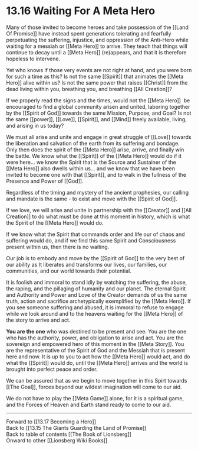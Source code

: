# 13.16 Waiting For A Meta Hero

Many of those invited to become heroes and take possession of the [[Land Of Promise]] have instead spent generations tolerating and fearfully perpetuating the suffering, injustice, and oppression of the Anti-Hero while waiting for a messiah or [[Meta Hero]] to arrive. They teach that things will continue to decay until a [[Meta Hero]] (re)appears, and that it is therefore hopeless to intervene.

Yet who knows if those very events are not right at hand, and you were born for such a time as this? Is not the same [[Spirit]] that animates the [[Meta Hero]] alive within us? Is not the same power that raises [[Christ]] from the dead living within you, breathing you, and breathing [[All Creation]]? 

If we properly read the signs and the times, would not the [[Meta Hero]]  be encouraged to find a global community arisen and united, laboring together by the [[Spirit of God]] towards the same Mission, Purpose, and Goal? Is not the same [[power]], [[Love]], [[Spirit]], and [[Mind]] freely available, living, and arising in us today?

We must all arise and unite and engage in great struggle of [[Love]] towards the liberation and salvation of the earth from its suffering and bondage. Only then does the spirit of the [[Meta Hero]] arise, arrive, and finally win the battle. We know what the [[Spirit]] of the [[Meta Hero]] would do if it were here… we know the Spirit that is the Source and Sustainer of the [[Meta Hero]] also dwells within us… and we know that we have been invited to become one with that [[Spirit]], and to walk in the fullness of the Presence and Power of [[God]]. 

Regardless of the timing and mystery of the ancient prophesies, our calling and mandate is the same - to exist and move with the [[Spirit of God]]. 

If we love, we will arise and unite in partnership with the [[Creator]] and [[All Creation]] to do what must be done at this moment in history, which is what the Spirit of the [[Meta Hero]] would do.

If we know what the Spirit that commands order and life our of chaos and suffering would do, and if we find this same Spirit and Consciousness present within us, then there is no waiting. 

Our job is to embody and move by the [[Spirit of God]] to the very best of our ability as It liberates and transforms our lives, our families, our communities, and our world towards their potential.

It is foolish and immoral to stand idly by watching the suffering, the abuse, the raping, and the pillaging of humanity and our planet. The eternal Spirit and Authority and Power and Love of the Creator demands of us the same truth, action and sacrifice archetypically exemplified by the [[Meta Hero]]. If you see someone suffering and abused, it is immoral to refuse to engage while we look around and to the heavens waiting for the [[Meta Hero]] of the story to arrive and act.

**You are the one** who was destined to be present and see. You are the one who has the authority, power, and obligation to arise and act. You are the sovereign and empowered hero of this moment in the [[Meta Story]]. You are the representative of the Spirit of God and the Messiah that is present here and now. It is up to you to act how the [[Meta Hero]] would act, and do what the [[Spirit]] would do, until the [[Meta Hero]] arrives and the world is brought into perfect peace and order.

We can be assured that as we begin to move together in this Spirt towards [[The Goal]], forces beyond our wildest imagination will come to our aid.

We do not have to play the [[Meta Game]] alone, for it is a spiritual game, and the Forces of Heaven and Earth stand ready to come to our aid.

___

Forward to [[13.17 Becoming a Hero]]  
Back to [[13.15 The Giants Guarding the Land of Promise]]  
Back to table of contents [[The Book of Lionsberg]]  
Onward to other [[Lionsberg Wiki Books]]  
